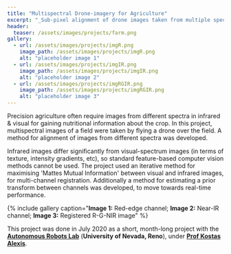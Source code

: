 ```yaml
---
title: "Multispectral Drone-imagery for Agriculture"
excerpt: "_Sub-pixel alignment of drone images taken from multiple spectral cameras for precision agriculture applications_"
header:
  teaser: /assets/images/projects/farm.png
gallery:
  - url: /assets/images/projects/imgR.png
    image_path: /assets/images/projects/imgR.png
    alt: "placeholder image 1"
  - url: /assets/images/projects/imgIR.png
    image_path: /assets/images/projects/imgIR.png
    alt: "placeholder image 2"
  - url: /assets/images/projects/imgRGIR.png
    image_path: /assets/images/projects/imgRGIR.png
    alt: "placeholder image 3"
---
```

Precision agriculture often require images from different spectra in infrared & visual for gaining nutritional information about the crop. In this project, multispectral images of a field were taken by flying a drone over the field. A method for alignment of images from different spectra was developed.

Infrared images differ significantly from visual-spectrum images (in terms of texture, intensity gradients, etc), so standard feature-based computer vision methods cannot be used. The project used an iterative method for maximising 'Mattes Mutual Information' between visual and infrared images,  for multi-channel registration. Additionally a method for estimating a prior transform between channels was developed, to move towards real-time performance.

{% include gallery caption="**Image 1:** Red-edge channel; **Image 2:** Near-IR channel; **Image 3:** Registered R-G-NIR image" %}

This project was done in July 2020  as a short, month-long project with the [**Autonomous Robots Lab**](https://www.autonomousrobotslab.com/) (**University of Nevada, Reno**), under [**Prof Kostas Alexis**](http://www.kostasalexis.com/).

<sub></sub>

